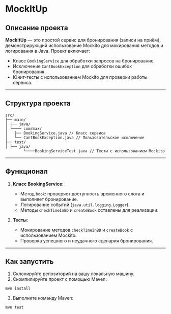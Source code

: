 # MockItUp

## Описание проекта

**MockItUp** — это простой сервис для бронирования (записи на приём), демонстрирующий использование Mockito для мокирования методов и логирования в Java. Проект включает:

- Класс `BookingService` для обработки запросов на бронирование.
- Исключение `CantBookException` для обработки ошибок бронирования.
- Юнит-тесты с использованием Mockito для проверки работы сервиса.

---

## Структура проекта
```
src/ 
├── main/ 
│ ├── java/ 
│ └──── com/max/
│   ├── BookingService.java // Класс сервиса
│   └── CantBookException.java // Пользовательское исключение 
├── test/ 
│ ├── java/
        └────BookingServiceTest.java // Тесты с использованием Mockito
```

---

## Функционал

1. **Класс BookingService**:
    - Метод `book`: проверяет доступность временного слота и выполняет бронирование.
    - Логирование событий (`java.util.logging.Logger`).
    - Методы `checkTimeInBD` и `createBook` оставлены для реализации.

2. **Тесты**:
    - Мокирование методов `checkTimeInBD` и `createBook` с использованием Mockito.
    - Проверка успешного и неудачного сценария бронирования.

---

## Как запустить
1. Склонируйте репозиторий на вашу локальную машину.
2. Скомпилируйте проект с помощью Maven:
```
mvn install
```
3. Выполните команду Maven:
```
mvn test
```